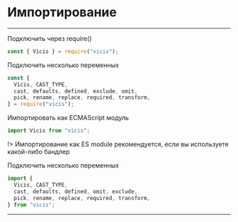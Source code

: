 # Импортирование

---

Подключить через require()

```js
const { Vicis } = require("vicis");
```

Подключить несколько переменных

```js
const {
  Vicis, CAST_TYPE,
  cast, defaults, defined, exclude, omit,
  pick, rename, replace, required, transform,
} = require("vicis");
```

Импортировать как ECMAScript модуль

```js
import Vicis from "vicis";
```

!> Импортирование как ES module рекомендуется, если вы используете какой-либо бандлер

Подключить несколько переменных

```js
import {
  Vicis, CAST_TYPE,
  cast, defaults, defined, omit, exclude,
  pick, rename, replace, required, transform,
} from "vicis";
```

---
